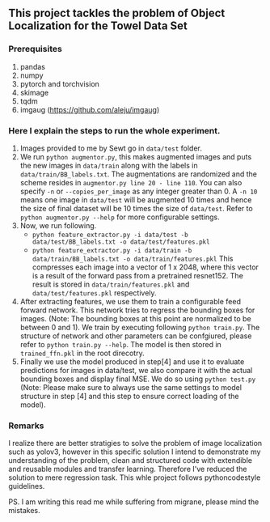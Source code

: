 ## This project tackles the problem of Object Localization for the Towel Data Set

### Prerequisites
1.  pandas
2.  numpy
3.  pytorch and torchvision
4.  skimage
5.  tqdm
6.  imgaug (https://github.com/aleju/imgaug)

### Here I explain the steps to run the whole experiment.

1.  Images provided to me by Sewt go in `data/test` folder.
2.  We run `python augmentor.py`, this makes augmented images and puts the new images in `data/train` along with the labels in `data/train/BB_labels.txt`. The augmentations are randomized and the scheme resides in `augmentor.py line 20 - line 110`. You can also specify `-n` or `--copies_per_image` as any integer greater than 0. A `-n 10` means one image in `data/test` will be augmented 10 times and hence the size of final dataset will be 10 times the size of `data/test`. Refer to `python augmentor.py --help` for more configurable settings.
3.  Now, we run following.
    *   `python feature_extractor.py -i data/test -b data/test/BB_labels.txt -o data/test/features.pkl`
    *   `python feature_extractor.py -i data/train -b data/train/BB_labels.txt -o data/train/features.pkl`
    This compresses each image into a vector of 1 x 2048, where this vector is a result of the forward pass from a pretrained resnet152. The result is stored in `data/train/features.pkl` and `data/test/features.pkl` respectively.
4.  After extracting features, we use them to train a configurable feed forward network. This network tries to regress the bounding boxes for images. (Note: The bounding boxes at this point are normalized to be between 0 and 1). We train by executing following `python train.py`. The structure of network and other parameters can be confgiured, please refer to `python train.py --help`. The model is then stored in `trained_ffn.pkl` in the root direcotry.
5.  Finally we use the model produced in step[4] and use it to evaluate predictions for images in data/test, we also compare it with the actual bounding boxes and display final MSE. We do so using `python test.py` (Note: Please make sure to always use the same settings to model structure in step [4] and this step to ensure correct loading of the model).

### Remarks

I realize there are better stratigies to solve the problem of image localization such as yolov3, however in this specific solution I intend to demonstrate my understanding of the problem, clean and structured code with extendible and reusable modules and transfer learning. Therefore I've reduced the solution to mere regression task. This whle project follows pythoncodestyle guidelines.

PS. I am writing this read me while suffering from migrane, please mind the mistakes.